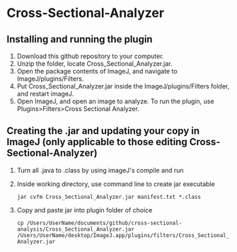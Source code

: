 # Cross-Sectional-Analyzer

## Installing and running the plugin
1. Download this github repository to your computer.
2. Unzip the folder, locate Cross_Sectional_Analyzer.jar.
3. Open the package contents of ImageJ, and navigate to ImageJ/plugins/Filters.
4. Put Cross_Sectional_Analyzer.jar inside the ImageJ/plugins/Filters folder, and restart imageJ.
5. Open ImageJ, and open an image to analyze. To run the plugin, use Plugins>Filters>Cross Sectional Analyzer.

## Creating the .jar and updating your copy in ImageJ (only applicable to those editing Cross-Sectional-Analyzer)
1. Turn all .java to .class by using imageJ's compile and run

2. Inside working directory, use command line to create jar executable

    `jar cvfm Cross_Sectional_Analyzer.jar manifest.txt *.class`

3. Copy and paste jar into plugin folder of choice

    `cp /Users/UserName/documents/github/cross-sectional-analysis/Cross_Sectional_Analyzer.jar /Users/UserName/desktop/ImageJ.app/plugins/filters/Cross_Sectional_Analyzer.jar`
